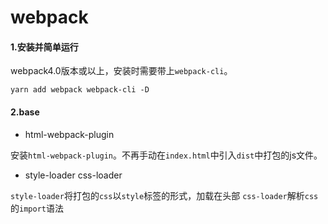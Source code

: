 # webpack

#### 1.安装并简单运行

webpack4.0版本或以上，安装时需要带上`webpack-cli`。
```
yarn add webpack webpack-cli -D
```

#### 2.base
- html-webpack-plugin

安装`html-webpack-plugin`。不再手动在`index.html`中引入`dist`中打包的js文件。

- style-loader css-loader

`style-loader`将打包的`css`以`style`标签的形式，加载在头部
`css-loader`解析`css`的`import`语法
